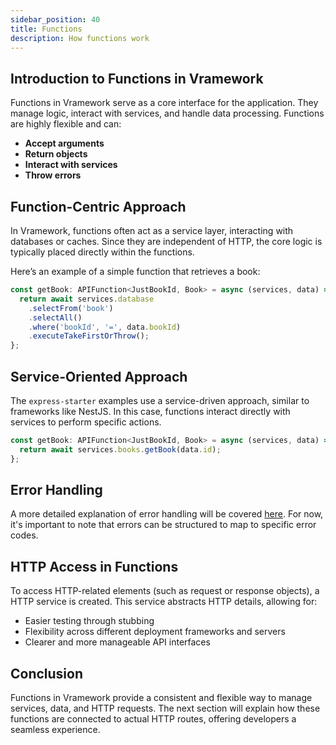 ```yaml
---
sidebar_position: 40
title: Functions  
description: How functions work  
---
```


## Introduction to Functions in Vramework

Functions in Vramework serve as a core interface for the application. They manage logic, interact with services, and handle data processing. Functions are highly flexible and can:

- **Accept arguments**
- **Return objects**
- **Interact with services**
- **Throw errors**

## Function-Centric Approach

In Vramework, functions often act as a service layer, interacting with databases or caches. Since they are independent of HTTP, the core logic is typically placed directly within the functions.

Here’s an example of a simple function that retrieves a book:

```typescript
const getBook: APIFunction<JustBookId, Book> = async (services, data) => {
  return await services.database
    .selectFrom('book')
    .selectAll()
    .where('bookId', '=', data.bookId)
    .executeTakeFirstOrThrow();
};
```

## Service-Oriented Approach

The `express-starter` examples use a service-driven approach, similar to frameworks like NestJS. In this case, functions interact directly with services to perform specific actions.

```typescript
const getBook: APIFunction<JustBookId, Book> = async (services, data) => {
  return await services.books.getBook(data.id);
};
```

## Error Handling

A more detailed explanation of error handling will be covered [here](./errors). For now, it's important to note that errors can be structured to map to specific error codes.

## HTTP Access in Functions

To access HTTP-related elements (such as request or response objects), a HTTP service is created. This service abstracts HTTP details, allowing for:

- Easier testing through stubbing
- Flexibility across different deployment frameworks and servers
- Clearer and more manageable API interfaces

## Conclusion

Functions in Vramework provide a consistent and flexible way to manage services, data, and HTTP requests. The next section will explain how these functions are connected to actual HTTP routes, offering developers a seamless experience.